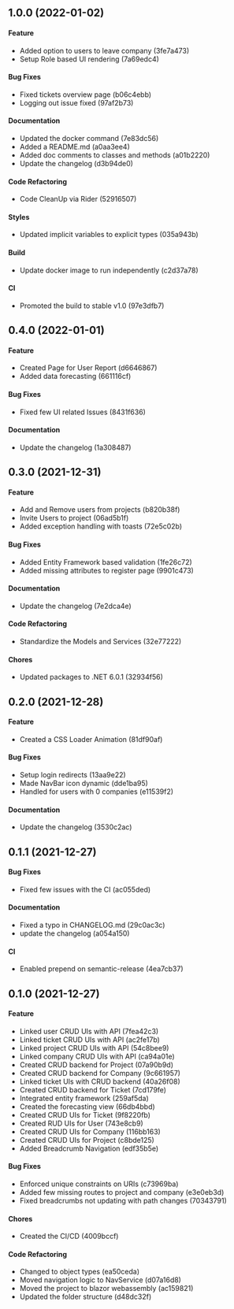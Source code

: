 ## 1.0.0 (2022-01-02)

#### Feature

* Added option to users to leave company (3fe7a473)
* Setup Role based UI rendering (7a69edc4)

#### Bug Fixes

* Fixed tickets overview page (b06c4ebb)
* Logging out issue fixed (97af2b73)

#### Documentation

* Updated the docker command (7e83dc56)
* Added a README.md (a0aa3ee4)
* Added doc comments to classes and methods (a01b2220)
* Update the changelog (d3b94de0)

#### Code Refactoring

* Code CleanUp via Rider (52916507)

#### Styles

* Updated implicit variables to explicit types (035a943b)

#### Build

* Update docker image to run independently (c2d37a78)

#### CI

* Promoted the build to stable v1.0 (97e3dfb7)


## 0.4.0 (2022-01-01)

#### Feature

* Created Page for User Report (d6646867)
* Added data forecasting (661116cf)

#### Bug Fixes

* Fixed few UI related Issues (8431f636)

#### Documentation

* Update the changelog (1a308487)


## 0.3.0 (2021-12-31)

#### Feature

* Add and Remove users from projects (b820b38f)
* Invite Users to project (06ad5b1f)
* Added exception handling with toasts (72e5c02b)

#### Bug Fixes

* Added Entity Framework based validation (1fe26c72)
* Added missing attributes to register page (9901c473)

#### Documentation

* Update the changelog (7e2dca4e)

#### Code Refactoring

* Standardize the Models and Services (32e77222)

#### Chores

* Updated packages to .NET 6.0.1 (32934f56)


## 0.2.0 (2021-12-28)

#### Feature

* Created a CSS Loader Animation (81df90af)

#### Bug Fixes

* Setup login redirects (13aa9e22)
* Made NavBar icon dynamic (dde1ba95)
* Handled for users with 0 companies (e11539f2)

#### Documentation

* Update the changelog (3530c2ac)


## 0.1.1 (2021-12-27)

#### Bug Fixes

* Fixed few issues with the CI (ac055ded)

#### Documentation

* Fixed a typo in CHANGELOG.md (29c0ac3c)
* update the changelog (a054a150)

#### CI

* Enabled prepend on semantic-release (4ea7cb37)


## 0.1.0 (2021-12-27)

#### Feature

* Linked user CRUD UIs with API (7fea42c3)
* Linked ticket CRUD UIs with API (ac2fe17b)
* Linked project CRUD UIs with API (54c8bee9)
* Linked company CRUD UIs with API (ca94a01e)
* Created CRUD backend for Project (07a90b9d)
* Created CRUD backend for Company (9c661957)
* Linked ticket UIs with CRUD backend (40a26f08)
* Created CRUD backend for Ticket (7cd179fe)
* Integrated entity framework (259af5da)
* Created the forecasting view (66db4bbd)
* Created CRUD UIs for Ticket (9f8220fb)
* Created RUD UIs for User (743e8cb9)
* Created CRUD UIs for Company (116bb163)
* Created CRUD UIs for Project (c8bde125)
* Added Breadcrumb Navigation (edf35b5e)

#### Bug Fixes

* Enforced unique constraints on URIs (c73969ba)
* Added few missing routes to project and company (e3e0eb3d)
* Fixed breadcrumbs not updating with path changes (70343791)

#### Chores

* Created the CI/CD (4009bccf)

#### Code Refactoring

* Changed to object types (ea50ceda)
* Moved navigation logic to NavService (d07a16d8)
* Moved the project to blazor webassembly (ac159821)
* Updated the folder structure (d48dc32f)

